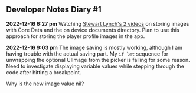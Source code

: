 ## Developer Notes Diary #1

**2022-12-16 6:27 pm**
Watching [Stewart Lynch's 2 videos](https://youtu.be/O8L1h1BiO8g) on storing images with Core Data and the on device documents directory. Plan to use this approach for storing the player profile images in the app.

**2022-12-16 9:03 pm**
The image saving is mostly working, although I am having trouble with the actual saving part. My `if let` sequence for unwrapping the optional UIImage from the picker is failing for some reason. Need to investigate displaying variable values while stepping through the code after hitting a breakpoint.

Why is the new image value nil?